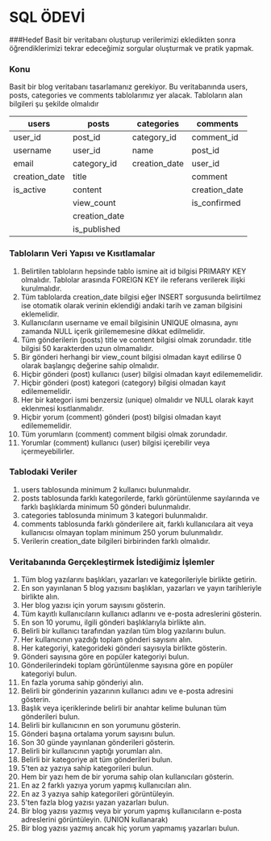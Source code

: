 # SQL ÖDEVİ

###Hedef
Basit bir veritabanı oluşturup verilerimizi ekledikten sonra öğrendiklerimizi tekrar edeceğimiz
sorgular oluşturmak ve pratik yapmak.

### Konu
Basit bir blog veritabanı tasarlamanız gerekiyor. Bu veritabanında users, posts, categories
ve comments tablolarımız yer alacak. Tabloların alan bilgileri şu şekilde olmalıdır

| users | posts | categories | comments |
| --- | --- | --- | --- |
| user_id | post_id | category_id | comment_id |
| username | user_id | name | post_id |
| email | category_id | creation_date | user_id |
| creation_date | title |  | comment |
| is_active | content |  | creation_date |
|  | view_count |  | is_confirmed |
|  | creation_date |  |  |
|  | is_published |  |  |

### Tabloların Veri Yapısı ve Kısıtlamalar
1. Belirtilen tabloların hepsinde tablo ismine ait id bilgisi PRIMARY KEY olmalıdır.
Tablolar arasında FOREIGN KEY ile referans verilerek ilişki kurulmalıdır.
2. Tüm tablolarda creation_date bilgisi eğer INSERT sorgusunda belirtilmez ise
otomatik olarak verinin eklendiği andaki tarih ve zaman bilgisini eklemelidir.
3. Kullanıcıların username ve email bilgisinin UNIQUE olmasına, aynı zamanda NULL
içerik girilememesine dikkat edilmelidir.
4. Tüm gönderilerin (posts) title ve content bilgisi olmak zorundadır. title bilgisi 50
karakterden uzun olmamalıdır.
5. Bir gönderi herhangi bir view_count bilgisi olmadan kayıt edilirse 0 olarak başlangıç
değerine sahip olmalıdır.
6. Hiçbir gönderi (post) kullanıcı (user) bilgisi olmadan kayıt edilememelidir.
7. Hiçbir gönderi (post) kategori (category) bilgisi olmadan kayıt edilememelidir.
8. Her bir kategori ismi benzersiz (unique) olmalıdır ve NULL olarak kayıt eklenmesi
kısıtlanmalıdır.
9. Hiçbir yorum (comment) gönderi (post) bilgisi olmadan kayıt edilememelidir.
10. Tüm yorumların (comment) comment bilgisi olmak zorundadır.
11. Yorumlar (comment) kullanıcı (user) bilgisi içerebilir veya içermeyebilirler.

### Tablodaki Veriler
1. users tablosunda minimum 2 kullanıcı bulunmalıdır.
2. posts tablosunda farklı kategorilerde, farklı görüntülenme sayılarında ve farklı
başlıklarda minimum 50 gönderi bulunmalıdır.
3. categories tablosunda minimum 3 kategori bulunmalıdır.
4. comments tablosunda farklı gönderilere ait, farklı kullanıcılara ait veya kullanıcısı
olmayan toplam minimum 250 yorum bulunmalıdır.
5. Verilerin creation_date bilgileri birbirinden farklı olmalıdır.

### Veritabanında Gerçekleştirmek İstediğimiz İşlemler
1. Tüm blog yazılarını başlıkları, yazarları ve kategorileriyle birlikte getirin.
2. En son yayınlanan 5 blog yazısını başlıkları, yazarları ve yayın tarihleriyle birlikte
alın.
3. Her blog yazısı için yorum sayısını gösterin.
4. Tüm kayıtlı kullanıcıların kullanıcı adlarını ve e-posta adreslerini gösterin.
5. En son 10 yorumu, ilgili gönderi başlıklarıyla birlikte alın.
6. Belirli bir kullanıcı tarafından yazılan tüm blog yazılarını bulun.
7. Her kullanıcının yazdığı toplam gönderi sayısını alın.
8. Her kategoriyi, kategorideki gönderi sayısıyla birlikte gösterin.
9. Gönderi sayısına göre en popüler kategoriyi bulun.
10. Gönderilerindeki toplam görüntülenme sayısına göre en popüler kategoriyi bulun.
11. En fazla yoruma sahip gönderiyi alın.
12. Belirli bir gönderinin yazarının kullanıcı adını ve e-posta adresini gösterin.
13. Başlık veya içeriklerinde belirli bir anahtar kelime bulunan tüm gönderileri bulun.
14. Belirli bir kullanıcının en son yorumunu gösterin.
15. Gönderi başına ortalama yorum sayısını bulun.
16. Son 30 günde yayınlanan gönderileri gösterin.
17. Belirli bir kullanıcının yaptığı yorumları alın.
18. Belirli bir kategoriye ait tüm gönderileri bulun.
19. 5'ten az yazıya sahip kategorileri bulun.
20. Hem bir yazı hem de bir yoruma sahip olan kullanıcıları gösterin.
21. En az 2 farklı yazıya yorum yapmış kullanıcıları alın.
22. En az 3 yazıya sahip kategorileri görüntüleyin.
23. 5'ten fazla blog yazısı yazan yazarları bulun.
24. Bir blog yazısı yazmış veya bir yorum yapmış kullanıcıların e-posta adreslerini
görüntüleyin. (UNION kullanarak)
25. Bir blog yazısı yazmış ancak hiç yorum yapmamış yazarları bulun.